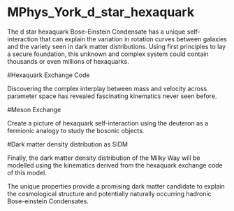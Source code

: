 # MPhys_York_d_star_hexaquark
The d star hexaquark Bose-Einstein Condensate
has a unique self-interaction that can explain the variation in rotation curves between
galaxies and the variety seen in dark matter distributions. Using first principles to lay
a secure foundation, this unknown and complex system could contain thousands or
even millions of hexaquarks. 

#Hexaquark Exchange Code

Discovering the complex interplay between mass and velocity 
across parameter space has revealed fascinating kinematics never seen before.

#Meson Exchange

Create a picture of hexaquark self-interaction using the deuteron as a fermionic
analogy to study the bosonic objects. 

#Dark matter density distribution as SIDM

Finally, the dark matter density distribution of the Milky Way will be modelled using 
the kinematics derived from the hexaquark exchange code of this model. 

The unique properties
provide a promising dark matter candidate to explain the cosmological structure and
potentially naturally occurring hadronic Bose-einstein Condensates.
